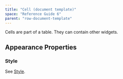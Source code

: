 ```yaml
---
title: "Cell (document template)"
space: "Reference Guide 6"
parent: "row-document-template"
---
```


Cells are part of a table. They can contain other widgets.

## Appearance Properties

### Style

See [Style](/refguide6/style).
